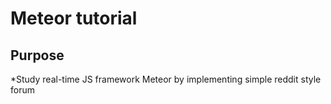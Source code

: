 # Meteor tutorial
## Purpose
*Study real-time JS framework Meteor by implementing simple reddit style forum
